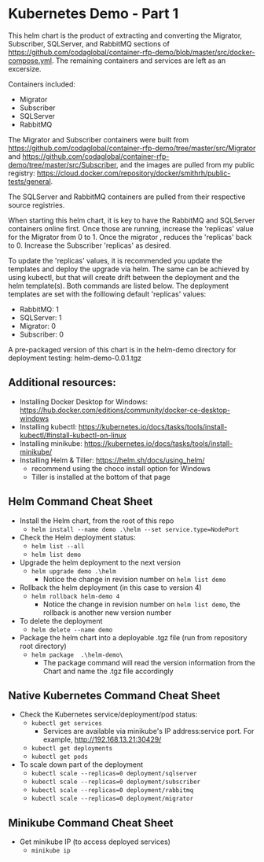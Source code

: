 # Kubernetes Demo - Part 1

This helm chart is the product of extracting and converting the Migrator, Subscriber, SQLServer, and RabbitMQ sections of https://github.com/codaglobal/container-rfp-demo/blob/master/src/docker-compose.yml.  The remaining containers and services are left as an excersize.

Containers included:
  - Migrator
  - Subscriber
  - SQLServer
  - RabbitMQ 

  The Migrator and Subscriber containers were built from https://github.com/codaglobal/container-rfp-demo/tree/master/src/Migrator and https://github.com/codaglobal/container-rfp-demo/tree/master/src/Subscriber, and the images are pulled from my public registry: https://cloud.docker.com/repository/docker/smithrh/public-tests/general.

  The SQLServer and RabbitMQ containers are pulled from their respective source registries.
 
When starting this helm chart, it is key to have the RabbitMQ and SQLServer containers online first.  Once those are running, increase the 'replicas' value for the Migrator from 0 to 1.  Once the migrator , reduces the 'replicas' back to 0.  Increase the Subscriber 'replicas' as desired.  

To update the 'replicas' values, it is recommended you update the templates and deploy the upgrade via helm.  The same can be achieved by using kubectl, but that will create drift between the deployment and the helm template(s).  Both commands are listed below.
The deployment templates are set with the folllowing default 'replicas' values:
  - RabbitMQ: 1
  - SQLServer: 1
  - Migrator: 0
  - Subscriber: 0

A pre-packaged version of this chart is in the helm-demo directory for deployment testing: helm-demo-0.0.1.tgz 

## Additional resources:
 - Installing Docker Desktop for Windows: https://hub.docker.com/editions/community/docker-ce-desktop-windows
 - Installing kubectl: https://kubernetes.io/docs/tasks/tools/install-kubectl/#install-kubectl-on-linux 
 - Installing minikube: https://kubernetes.io/docs/tasks/tools/install-minikube/
 - Installing Helm & Tiller: https://helm.sh/docs/using_helm/
    - recommend using the choco install option for Windows
    - Tiller is installed at the bottom of that page

## Helm Command Cheat Sheet
  - Install the Helm chart, from the root of this repo 
    - `helm install --name demo .\helm --set service.type=NodePort`
  - Check the Helm deployment status:
    - `helm list --all`
    - `helm list demo`
  - Upgrade the helm deployment to the next version
    - `helm upgrade demo .\helm`
        - Notice the change in revision number on `helm list demo`
  - Rollback the helm deployment (in this case to version 4)
    - `helm rollback helm-demo 4`
        - Notice the change in revision number on `helm list demo`, the rollback is another new version number
  - To delete the deployment
    - `helm delete --name demo`
  - Package the helm chart into a deployable .tgz file (run from repository root directory)
    - `helm package  .\helm-demo\`
      - The package command will read the version information from the Chart and name the .tgz file accordingly

## Native Kubernetes Command  Cheat Sheet
  - Check the Kubernetes service/deployment/pod status:
    - `kubectl get services`
        - Services are available via minikube's IP address:service port.  For example, http://192.168.13.21:30429/
    - `kubectl get deployments`
    - `kubectl get pods`
  - To scale down part of the deployment
    - `kubectl scale --replicas=0 deployment/sqlserver`
    - `kubectl scale --replicas=0 deployment/subscriber`
    - `kubectl scale --replicas=0 deployment/rabbitmq`
    - `kubectl scale --replicas=0 deployment/migrator`

## Minikube Command Cheat Sheet
  - Get minikube IP (to access deployed services)
    - `minikube ip`


